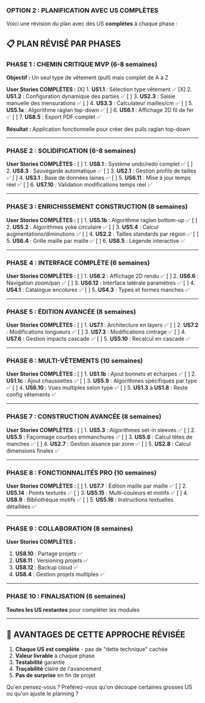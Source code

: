 

### **OPTION 2 : PLANIFICATION AVEC US COMPLÈTES**

Voici une révision du plan avec des US **complètes** à chaque phase :

## 📋 **PLAN RÉVISÉ PAR PHASES**

### **PHASE 1 : CHEMIN CRITIQUE MVP (6-8 semaines)**
**Objectif :** Un seul type de vêtement (pull) mais complet de A à Z

**User Stories COMPLÈTES :**
[X] 1. **US1.1** : Sélection type vêtement ✅
[X] 2. **US1.2** : Configuration dynamique des parties ✅
[ ] 3. **US2.3** : Saisie manuelle des mensurations ✅
[ ] 4. **US3.3** : Calculateur mailles/cm ✅
[ ] 5. **US5.1a** : Algorithme raglan top-down ✅
[ ] 6. **US6.1** : Affichage 2D fil de fer ✅
[ ] 7. **US8.5** : Export PDF complet ✅

**Résultat :** Application fonctionnelle pour créer des pulls raglan top-down

---

### **PHASE 2 : SOLIDIFICATION (6-8 semaines)**
**User Stories COMPLÈTES :**
[ ] 1. **US8.1** : Système undo/redo complet ✅
[ ] 2. **US8.3** : Sauvegarde automatique ✅
[ ] 3. **US2.1** : Gestion profils de tailles ✅
[ ] 4. **US3.1** : Base de données laines ✅
[ ] 5. **US6.11** : Mise à jour temps réel ✅
[ ] 6. **US7.10** : Validation modifications temps réel ✅

---

### **PHASE 3 : ENRICHISSEMENT CONSTRUCTION (8 semaines)**
**User Stories COMPLÈTES :**
[ ] 1. **US5.1b** : Algorithme raglan bottom-up ✅
[ ] 2. **US5.2** : Algorithmes yoke circulaire ✅
[ ] 3. **US5.4** : Calcul augmentations/diminutions ✅
[ ] 4. **US2.2** : Tailles standards par région ✅
[ ] 5. **US6.4** : Grille maille par maille ✅
[ ] 6. **US6.5** : Légende interactive ✅

---

### **PHASE 4 : INTERFACE COMPLÈTE (6 semaines)**
**User Stories COMPLÈTES :**
[ ] 1. **US6.2** : Affichage 2D rendu ✅
[ ] 2. **US6.6** : Navigation zoom/pan ✅
[ ] 3. **US6.12** : Interface latérale paramètres ✅
[ ] 4. **US4.1** : Catalogue encolures ✅
[ ] 5. **US4.3** : Types et formes manches ✅

---

### **PHASE 5 : ÉDITION AVANCÉE (8 semaines)**
**User Stories COMPLÈTES :**
[ ] 1. **US7.1** : Architecture en layers ✅
[ ] 2. **US7.2** : Modifications longueurs ✅
[ ] 3. **US7.3** : Modifications cintrage ✅
[ ] 4. **US7.6** : Gestion impacts cascade ✅
[ ] 5. **US5.10** : Recalcul en cascade ✅

---

### **PHASE 6 : MULTI-VÊTEMENTS (10 semaines)**
**User Stories COMPLÈTES :**
[ ] 1. **US1.1b** : Ajout bonnets et écharpes ✅
[ ] 2. **US1.1c** : Ajout chaussettes ✅
[ ] 3. **US5.9** : Algorithmes spécifiques par type ✅
[ ] 4. **US6.10** : Vues multiples selon type ✅
[ ] 5. **US1.3** à **US1.8** : Reste config vêtements ✅

---

### **PHASE 7 : CONSTRUCTION AVANCÉE (8 semaines)**
**User Stories COMPLÈTES :**
[ ] 1. **US5.3** : Algorithmes set-in sleeves ✅
[ ] 2. **US5.5** : Façonnage courbes emmanchures ✅
[ ] 3. **US5.6** : Calcul têtes de manches ✅
[ ] 4. **US2.7** : Gestion aisance par zone ✅
[ ] 5. **US2.8** : Calcul dimensions finales ✅

---

### **PHASE 8 : FONCTIONNALITÉS PRO (10 semaines)**
**User Stories COMPLÈTES :**
[ ] 1. **US7.7** : Édition maille par maille ✅
[ ] 2. **US5.14** : Points texturés ✅
[ ] 3. **US5.15** : Multi-couleurs et motifs ✅
[ ] 4. **US8.9** : Bibliothèque motifs ✅
[ ] 5. **US5.16** : Instructions textuelles détaillées ✅

---

### **PHASE 9 : COLLABORATION (8 semaines)**
**User Stories COMPLÈTES :**
1. **US8.10** : Partage projets ✅
2. **US8.11** : Versioning projets ✅
3. **US8.12** : Backup cloud ✅
4. **US8.4** : Gestion projets multiples ✅

---

### **PHASE 10 : FINALISATION (6 semaines)**
**Toutes les US restantes** pour compléter les modules

---

## 🎯 **AVANTAGES DE CETTE APPROCHE RÉVISÉE**

1. **Chaque US est complète** - pas de "dette technique" cachée
2. **Valeur livrable** à chaque phase
3. **Testabilité** garantie
4. **Traçabilité** claire de l'avancement
5. **Pas de surprise** en fin de projet

Qu'en pensez-vous ? Préférez-vous qu'on découpe certaines grosses US ou qu'on ajuste le planning ?